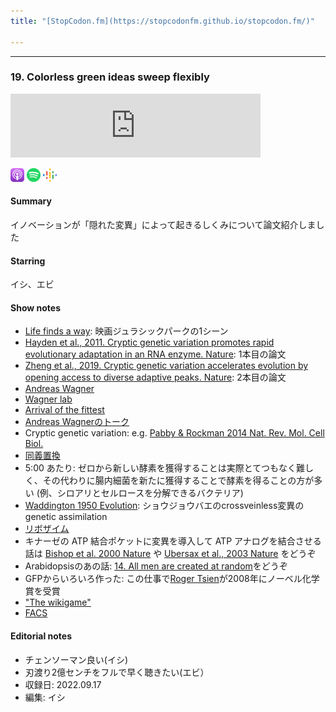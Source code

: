 ```yaml
---
title: "[StopCodon.fm](https://stopcodonfm.github.io/stopcodon.fm/)"

---
```

-------

### 19. Colorless green ideas sweep flexibly

<iframe src="https://anchor.fm/stopcodon/embed/episodes/19--Colorless-green-ideas-sweep-flexibly-e1qp062" height="102px" width="400px" frameborder="0" scrolling="no"></iframe>

[<img src="https://raw.githubusercontent.com/StopCodonfm/stopcodon/main/logos/apple-podcasts.png" width="22px">](https://podcasts.apple.com/gb/podcast/19-colorless-green-ideas-sweep-flexibly/id1572672009?i=1000586192978)
[<img src="https://raw.githubusercontent.com/StopCodonfm/stopcodon/main/logos/spotify.png" width="22px">](https://open.spotify.com/episode/6eL0ONUqPKJXUutadkGKdw?si=c65530c1994842de)
[<img src="https://raw.githubusercontent.com/StopCodonfm/stopcodon/main/logos/google-podcasts.png" width="22px">](https://podcasts.google.com/feed/aHR0cHM6Ly9hbmNob3IuZm0vcy81YjY0MGVhMC9wb2RjYXN0L3Jzcw/episode/NTUyNWQ1NzYtZTliYy00YWRkLTg1OWEtNTMwZTk1ZjU1MDY4?sa=X&ved=0CAUQkfYCahcKEwjA8ZKq153_AhUAAAAAHQAAAAAQAQ)


#### Summary
イノベーションが「隠れた変異」によって起きるしくみについて論文紹介しました

#### Starring
イシ、エビ

#### Show notes

+ [Life finds a way](https://www.youtube.com/results?search_query=malcolm+life+finds+a+way): 映画ジュラシックパークの1シーン
+ [Hayden et al., 2011. Cryptic genetic variation promotes rapid evolutionary adaptation in an RNA enzyme. Nature](https://www.nature.com/articles/nature10083): 1本目の論文
+ [Zheng et al., 2019. Cryptic genetic variation accelerates evolution by opening access to diverse adaptive peaks. Nature](https://www.science.org/doi/pdf/10.1126/science.aax1837): 2本目の論文
+ [Andreas Wagner](https://en.wikipedia.org/wiki/Andreas_Wagner)
+ [Wagner lab](https://www.ieu.uzh.ch/wagner/research.html)
+ [Arrival of the fittest](https://www.amazon.com/Arrival-Fittest-How-Nature-Innovates/dp/1617230219)
+ [Andreas Wagnerのトーク](https://www.youtube.com/watch?v=aD4HUGVN6Ko&ab_channel=TheRoyalInstitution)
+ Cryptic genetic variation: e.g. [Pabby & Rockman 2014 Nat. Rev. Mol. Cell Biol.](https://www.nature.com/articles/nrg3688)
+ [同義置換](https://en.wikipedia.org/wiki/Synonymous_substitution)
+ 5:00 あたり: ゼロから新しい酵素を獲得することは実際とてつもなく難しく、その代わりに腸内細菌を新たに獲得することで酵素を得ることの方が多い (例、シロアリとセルロースを分解できるバクテリア)
+ [Waddington 1950 Evolution](https://onlinelibrary.wiley.com/doi/10.1111/j.1558-5646.1953.tb00070.x): ショウジョウバエのcrossveinless変異のgenetic assimilation
+ [リボザイム](https://ja.wikipedia.org/wiki/%E3%83%AA%E3%83%9C%E3%82%B6%E3%82%A4%E3%83%A0)
+ キナーゼの ATP 結合ポケットに変異を導入して ATP アナログを結合させる話は [Bishop et al. 2000 Nature](https://www.nature.com/articles/35030148) や [Ubersax et al., 2003 Nature](https://www.nature.com/articles/nature02062) をどうぞ
+ Arabidopsisのあの話: [14. All men are created at random](https://ja.wikipedia.org/wiki/%E3%83%AA%E3%83%9C%E3%82%B6%E3%82%A4%E3%83%A0)をどうぞ
+ GFPからいろいろ作った: この仕事で[Roger Tsien](https://en.wikipedia.org/wiki/Roger_Y._Tsien)が2008年にノーベル化学賞を受賞
+ ["The wikigame"](https://www.thewikigame.com/)
+ [FACS](https://en.wikipedia.org/wiki/Flow_cytometry#Cell_sorting_by_flow_cytometry)

#### Editorial notes
+ チェンソーマン良い(イシ)
+ 刃渡り2億センチをフルで早く聴きたい(エビ）
+ 収録日: 2022.09.17
+ 編集: イシ

